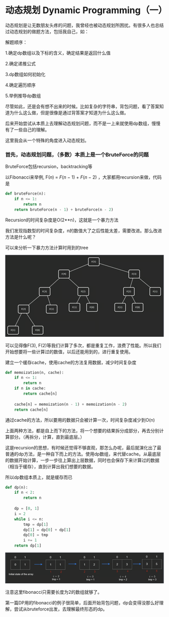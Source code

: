 # 动态规划 Dynamic Programming（一）

动态规划是让无数朋友头疼的问题，我曾经也被动态规划所困扰。有很多人也总结过动态规划的做题方法，包括我自己，如：

解题顺序：

1.确定dp数组以及下标的含义，确定结果是返回什么值

2.确定递推公式

3.dp数组如何初始化

4.确定遍历顺序

5.举例推导dp数组

尽管如此，还是会有想不出来的时候。比如复杂的字符串，背包问题，看了答案知道为什么这么做，但是很像是通过背答案才知道为什么这么做。

后来开始尝试从本质上去理解动态规划问题，而不是一上来就使用dp数组，慢慢有了一些自己的理解。

这里我会从一个特殊的角度进入动态规划。

### 首先，动态规划问题，（多数）本质上是一个BruteForce的问题

BruteForce包括recursion，backtracking等

以Fibonacci来举例, F(*n*) = *F*(*n* − 1) + *F*(*n* − 2) ，大家都用recursion来做，代码是

```python
def bruteForce(n):
    if n <= 1:
        return n
    return bruteForce(n - 1) + bruteForce(n - 2)

```

Recursion的时间复杂度是O(2**n)，这就是一个暴力方法

我们发现指数型的时间复杂度，n的数值大了之后性能太差，需要改进。那么改进方法是什么呢？

可以来分析一下暴力方法计算时用到的tree

![DP1-1](https://github.com/WhosthatAoli/Algorithms/blob/main/DP%E5%8A%A8%E6%80%81%E8%A7%84%E5%88%92/DP1-1.png)

可以见得像F(3), F(2)等我们计算了多次，都是重复工作，浪费了性能。所以我们开始想要将一些计算过的数值，以后还能用到的，进行重复使用。

建立一个缓存cache，使用cache的方法复用数据，减少时间复杂度

```python
def memoization(n, cache):
    if n <= 1:
        return n
    if n in cache:
        return cache[n]

    cache[n] = memoization(n - 1) + memoization(n - 2)
    return cache[n]

```

通过cache的方法，所以要用的数据只会被计算一次，时间复杂度减少到O(n)



上面两种方法，都是自上而下的方法，将一个想要的结果拆分成部分，再去分别计算部分。（再拆分，计算，直到最底层。）

这是recursion的思想，有时候还觉得不够直观，那怎么办呢，最后就演化出了最普通的dp方法，是一种自下而上的方法。使用dp数组，来代替cache。从最底层的数据开始计算，一步一步往上算出上层数据，同时也会保存下来计算过的数据（相当于缓存），直到计算出我们想要的数据。

所以dp数组本质上，就是缓存而已

```python
def dp(n):
    if n < 2:
        return n

    dp = [0, 1]
    i = 2
    while i <= n:
        tmp = dp[1]
        dp[1] = dp[0] + dp[1]
        dp[0] = tmp
        i += 1
    return dp[1]

```

![DP1-2](https://github.com/WhosthatAoli/Algorithms/blob/main/DP%E5%8A%A8%E6%80%81%E8%A7%84%E5%88%92/DP1-2.png)

注意这里fibonacci只需要长度为2的数组就够了。

第一篇DP用的fibonacci的例子很简单，后面开始背包问题，dp会变得没那么好理解，尝试从bruteforce出发，去理解最终形态的dp。
